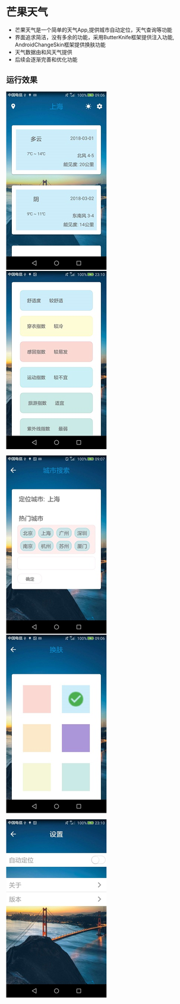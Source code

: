 # 芒果天气

- 芒果天气是一个简单的天气App,提供城市自动定位，天气查询等功能
- 界面追求简洁，没有多余的功能，采用ButterKnife框架提供注入功能, AndroidChangeSkin框架提供换肤功能
- 天气数据由和风天气提供
- 后续会逐渐完善和优化功能


## 运行效果

![](https://github.com/dingdangmao123/Mango/blob/master/demo/s1.jpg)     ![](https://github.com/dingdangmao123/Mango/blob/master/demo/s2.jpg)


![](https://github.com/dingdangmao123/Mango/blob/master/demo/s3.jpg)     ![](https://github.com/dingdangmao123/Mango/blob/master/demo/s4.jpg)

![](https://github.com/dingdangmao123/Mango/blob/master/demo/s5.jpg)

